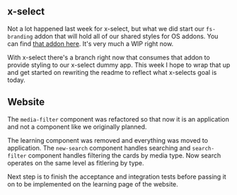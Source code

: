 ## x-select

Not a lot happened last week for x-select, but what we did start our
`fs-branding` addon that will hold all of our shared styles for OS
addons. You can find
[that addon here](https://github.com/thefrontside/fs-branding). It's
very much a WIP right now.

With x-select there's a branch right now that consumes that addon to
provide styling to our x-select dummy app. This week I hope to wrap
that up and get started on rewriting the readme to reflect what
x-selects goal is today.


## Website

The `media-filter` component was refactored so that now it is an
application and not a component like we originally planned.

The learning component was removed and everything was moved to application.
The `new-search` component handles searching and `search-filter` component
handles filtering the cards by media type. Now search operates on the same
level as fitlering by type.

Next step is to finish the acceptance and integration tests before passing
it on to be implemented on the learning page of the website.
